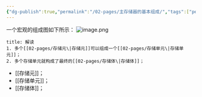 ```yaml
---
{"dg-publish":true,"permalink":"/02-pages/主存储器的基本组成/","tags":["personal/blog","计算机组成原理"]}
---
```



一个宏观的组成图如下所示：
![image.png](https://yelanyanyu-img-bed.oss-cn-hangzhou.aliyuncs.com/img/blog/2024/08/20240813193350.png)
```ad-note
title: 解读
1. 多个[[02-pages/存储元\|存储元]]可以组成一个[[02-pages/存储单元\|存储单元]]；
2. 多个存储单元就构成了最终的[[02-pages/存储体\|存储体]]；
```

- [[存储元]]；
- [[存储单元]]；
- [[存储体]]；